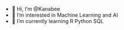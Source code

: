 - 👋 Hi, I’m @Kanabee
- 👀 I’m interested in Machine Learning and AI
- 🌱 I’m currently learning R Python SQL 



<!---
Kanabee/Kanabee is a ✨ special ✨ repository because its `README.md` (this file) appears on your GitHub profile.
You can click the Preview link to take a look at your changes.
--->
